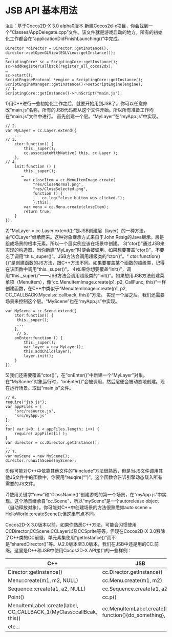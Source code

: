 JSB API 基本用法
===

`注意`：基于Cocos2D-X 3.0 alpha0版本新建Cocos2d-x项目，你会找到一个“Classes/AppDelegate.cpp”文件。该文件就是游戏启动的地方。所有的初始化工作都会在“applicationDidFinishLaunching()”中完成。```
Director *director = Director::getInstance();director->setOpenGLView(EGLView::getInstance());…ScriptingCore* sc = ScriptingCore::getInstance();sc->addRegisterCallback(register_all_cocos2dx);…sc->start();ScriptEngineProtocol *engine = ScriptingCore::getInstance();ScriptEngineManager::getInstance()->setScriptEngine(engine);// 1.ScriptingCore::getInstance()->runScript("main.js");```
1)用C++进行一些初始化工作之后，就要开始用到JSB了。你可以任意修改“main.js”名称，所有的JSB代码都从这个文件开始。所以所有准备工作均在“main.js”文件中进行。首先创建一个层。“MyLayer”在“myApp.js”中实现。```
// 2.var MyLayer = cc.Layer.extend({    ...// 3.    ctor:function() {        this._super();        cc.associateWithNative( this, cc.Layer );    },// 4.    init:function () {        this._super();       …        var closeItem = cc.MenuItemImage.create(            "res/CloseNormal.png",            "res/CloseSelected.png",            function () {                cc.log("close button was clicked.");            },this);        var menu = cc.Menu.create(closeItem);        return true;    }});```
2)“MyLayer = cc.Layer.extend();”是JSB创建层（layer）的一种方法，由“CCLayer”继承而来。这种对象继承方式来自于John Resig的Java继承。层是组成场景的根本元素。所以一个层实例应该在场景中创建。3)“ctor()”通过JSB来实现的构造器，当你新建“MyLayer”时便会被调用。如果想要覆盖“ctor()”，不要忘了调用“this._super()”。JSB方法会调用超级类的“ctor()”。“ ctor:function(){}”是创建函数的JS方法，跟C++方法不同。如果要覆盖某个函数的超级类，记得在该函数中调用“this._super()”。4)如果你想要覆盖“init()”，调用“this._super()”——JSB方法会调用超级类的“init()”。如果想用JSB方法创建菜单项（MenuItem），像“cc.MenuItemImage.create(p1, p2, CallFunc, this)”一样创建函数，在C++中类似于“MenuItemImage::create(p1, p2, CC_CALLBACK(Mycalss::callback, this))”方法。实现一个层之后，我们还需要场景来控制这个层。“MyScene”也在“myApp.js”中实现。```
var MyScene = cc.Scene.extend({    ctor:function() {     this._super();     ...    },     // 5.    onEnter:function () {        this._super();        var layer = new MyLayer();        this.addChild(layer);        layer.init();    }});```
5)我们还需要覆盖“ctor()”，在“onEnter()”中新建一个“MyLayer”对象。在“MyScene”对象运行时，“onEnter()”会被调用，然后层便会被动态地创建。现在运行场景。取出“main.js”文件。

```// 6.require("jsb.js");var appFiles = [    'src/resource.js',    'src/myApp.js'];...for( var i=0; i < appFiles.length; i++) {    require( appFiles[i] );}var director = cc.Director.getInstance();...// 7.var myScene = new MyScene();director.runWithScene(myScene);```
6)你可能对C++中依靠其他文件的“#include”方法很熟悉，但是当JS文件调用其他JS文件中的函数中，你要用“reuqire(“”)”。这个函数会告诉引擎动态载入所有需要的JS文件。
7)使用关键字“new”和“ClassName()”创建游戏的第一个场景，在“myApp.js”中实现。这个场景继承自“cc.Scene”，所以“myScene”是一个autorelease object（自动释放对象）。你可能对C++中创建场景的方法很熟悉如auto scene = HelloWorld::createScene();但这里有点不同。
Cocos2D-X 3.0版本以前，如果你熟悉C++方法，可能会习惯使用CCDirector,CCScene,CCLayer以及CCSprite等等。但现在Cocos2D-X 3.0移除了C++类的CC前缀，单元素集使用“getInstance()”而不是“sharedDirector()”等。从2.0版本至3.0版本，我们在JSB中还是用的CC.前缀。这里是C++和JSB中使用Cocos2D-X API接口的一些样例：
|C++	|JSB||-------|----||Director::getInstance()|	cc.Director.getInstance()||Menu::create(m1, m2, NULL)	|cc.Menu.create(m1, m2)||Sequence::create(a1, a2, NULL)	|cc.Sequence.create(a1, a2)||Point()|	cc.p()||MenuItemLabel::create(label, CC_CALLBACK_1(MyClass::callBcak, this))|	cc.MenuItemLabel.create(label, function(){do_something}, this)||etc...	||